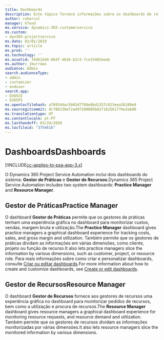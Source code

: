 ```yaml
---
title: Dashboards
description: Este tópico fornece informações sobre os dashboards de relatórios incluídos no Dynamics 365 Project Service Automation.
author: ruhercul
manager: kfend
ms.service: dynamics-365-customerservice
ms.custom:
- dyn365-projectservice
ms.date: 03/01/2019
ms.topic: article
ms.prod: ''
ms.technology: ''
ms.assetid: f6d616d4-064f-4626-b2c5-fce15403eeab
ms.author: jburrows
audience: Admin
search.audienceType:
- admin
- customizer
- enduser
search.app:
- D365CE
- D365PS
ms.openlocfilehash: a70934dac5665d7768e8bd1357c023eea26189e8
ms.sourcegitcommit: 8c786230ef2a497280885b827162561776e2eb00
ms.translationtype: HT
ms.contentlocale: pt-PT
ms.lasthandoff: 03/24/2020
ms.locfileid: "3754616"
---
```

# <a name="dashboards"></a><span data-ttu-id="128ea-103">Dashboards</span><span class="sxs-lookup"><span data-stu-id="128ea-103">Dashboards</span></span>

[!INCLUDE[cc-applies-to-psa-app-3.x](../includes/cc-applies-to-psa-app-3x.md)]

<span data-ttu-id="128ea-104">O Dynamics 365 Project Service Automation inclui dois dashboards do sistema: **Gestor de Práticas** e **Gestor de Recursos**.</span><span class="sxs-lookup"><span data-stu-id="128ea-104">Dynamics 365 Project Service Automation includes two system dashboards: **Practice Manager** and **Resource Manager**.</span></span>

## <a name="practice-manager"></a><span data-ttu-id="128ea-105">Gestor de Práticas</span><span class="sxs-lookup"><span data-stu-id="128ea-105">Practice Manager</span></span> 

<span data-ttu-id="128ea-106">O dashboard **Gestor de Práticas** permite que os gestores de práticas tenham uma experiência gráfica no dashboard para monitorizar custos, vendas, margem bruta e utilização.</span><span class="sxs-lookup"><span data-stu-id="128ea-106">The **Practice Manager** dashboard gives practice managers a graphical dashboard experience for tracking costs, sales, and gross margin and utilization.</span></span> <span data-ttu-id="128ea-107">Também permite que os gestores de práticas dividam as informações em várias dimensões, como cliente, projeto ou função de recurso.</span><span class="sxs-lookup"><span data-stu-id="128ea-107">It also lets practice managers slice the information by various dimensions, such as customer, project, or resource role.</span></span> <span data-ttu-id="128ea-108">Para mais informações sobre como criar e personalizar dashboards, consulte [Criar ou editar dashboards](../customize/create-edit-dashboards.md).</span><span class="sxs-lookup"><span data-stu-id="128ea-108">For more information about how to create and customize dashboards, see [Create or edit dashboards](../customize/create-edit-dashboards.md).</span></span>

## <a name="resource-manager"></a><span data-ttu-id="128ea-109">Gestor de Recursos</span><span class="sxs-lookup"><span data-stu-id="128ea-109">Resource Manager</span></span> 

<span data-ttu-id="128ea-110">O dashboard **Gestor de Recursos** fornece aos gestores de recursos uma experiência gráfica no dashboard para monitorizar pedidos de recursos, bem como a utilização e procura de recursos.</span><span class="sxs-lookup"><span data-stu-id="128ea-110">The **Resource Manager** dashboard gives resource managers a graphical dashboard experience for monitoring resource requests, and resource demand and utilization.</span></span> <span data-ttu-id="128ea-111">Também permite que os gestores de recursos dividam as informações monitorizadas por várias dimensões.</span><span class="sxs-lookup"><span data-stu-id="128ea-111">It also lets resource managers slice the monitored information by various dimensions.</span></span>

